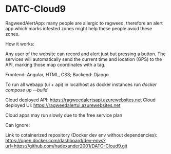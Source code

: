 # DATC-Cloud9

RagweedAlertApp: many people are allergic to ragweed, therefore an alert app which marks infested zones might help these people avoid these zones.

How it works:

Any user of the website can record and alert just but pressing a button. The services will automatically send the current time and location (GPS) to the API, marking those map coordinates with a tag.

Frontend: Angular, HTML, CSS;
Backend: Django

To run all webapp (ui + api) in localhost as docker instances run *docker compose up --build*

Cloud deployed API: https://ragweedalertsapi.azurewebsites.net
Cloud deployed UI: https://ragweedalertui.azurewebsites.net

Cloud apps may run slowly due to the free service plan

Can ignore:

Link to cotainerized repository (Docker dev env without dependencies):
https://open.docker.com/dashboard/dev-envs?url=https://github.com/hadexander2001/DATC-Cloud9.git

